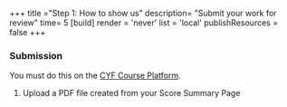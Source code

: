 +++
title ="Step 1: How to show us"
description= "Submit your work for review"
time= 5
[build]
  render = 'never'
  list = 'local'
  publishResources = false 
+++

### Submission

You must do this on the [CYF Course Platform](https://application-process.codeyourfuture.io/).

1. Upload a PDF file created from your Score Summary Page